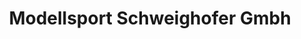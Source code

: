 ---
title: "Modellsport Schweighofer Gmbh"
url: /deutschlandsberg/modellsport-schweighofer-gmbh/
shop: Allgemein
---